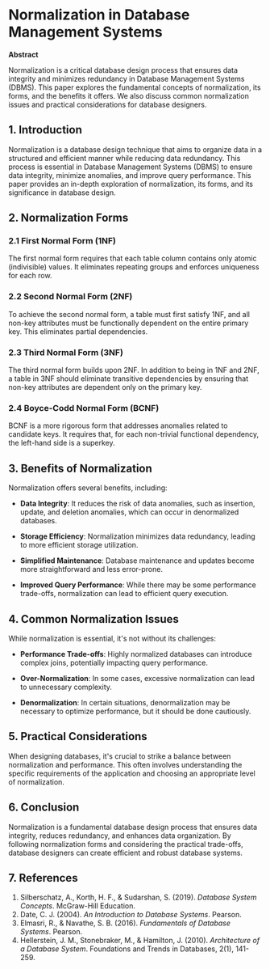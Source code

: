 # Normalization in Database Management Systems

**Abstract**

Normalization is a critical database design process that ensures data integrity and minimizes redundancy in Database Management Systems (DBMS). This paper explores the fundamental concepts of normalization, its forms, and the benefits it offers. We also discuss common normalization issues and practical considerations for database designers.

## 1. Introduction

Normalization is a database design technique that aims to organize data in a structured and efficient manner while reducing data redundancy. This process is essential in Database Management Systems (DBMS) to ensure data integrity, minimize anomalies, and improve query performance. This paper provides an in-depth exploration of normalization, its forms, and its significance in database design.

## 2. Normalization Forms

### 2.1 First Normal Form (1NF)

The first normal form requires that each table column contains only atomic (indivisible) values. It eliminates repeating groups and enforces uniqueness for each row.

### 2.2 Second Normal Form (2NF)

To achieve the second normal form, a table must first satisfy 1NF, and all non-key attributes must be functionally dependent on the entire primary key. This eliminates partial dependencies.

### 2.3 Third Normal Form (3NF)

The third normal form builds upon 2NF. In addition to being in 1NF and 2NF, a table in 3NF should eliminate transitive dependencies by ensuring that non-key attributes are dependent only on the primary key.

### 2.4 Boyce-Codd Normal Form (BCNF)

BCNF is a more rigorous form that addresses anomalies related to candidate keys. It requires that, for each non-trivial functional dependency, the left-hand side is a superkey.

## 3. Benefits of Normalization

Normalization offers several benefits, including:

- **Data Integrity**: It reduces the risk of data anomalies, such as insertion, update, and deletion anomalies, which can occur in denormalized databases.

- **Storage Efficiency**: Normalization minimizes data redundancy, leading to more efficient storage utilization.

- **Simplified Maintenance**: Database maintenance and updates become more straightforward and less error-prone.

- **Improved Query Performance**: While there may be some performance trade-offs, normalization can lead to efficient query execution.

## 4. Common Normalization Issues

While normalization is essential, it's not without its challenges:

- **Performance Trade-offs**: Highly normalized databases can introduce complex joins, potentially impacting query performance.

- **Over-Normalization**: In some cases, excessive normalization can lead to unnecessary complexity.

- **Denormalization**: In certain situations, denormalization may be necessary to optimize performance, but it should be done cautiously.

## 5. Practical Considerations

When designing databases, it's crucial to strike a balance between normalization and performance. This often involves understanding the specific requirements of the application and choosing an appropriate level of normalization.

## 6. Conclusion

Normalization is a fundamental database design process that ensures data integrity, reduces redundancy, and enhances data organization. By following normalization forms and considering the practical trade-offs, database designers can create efficient and robust database systems.

## 7. References

1. Silberschatz, A., Korth, H. F., & Sudarshan, S. (2019). *Database System Concepts*. McGraw-Hill Education.
2. Date, C. J. (2004). *An Introduction to Database Systems*. Pearson.
3. Elmasri, R., & Navathe, S. B. (2016). *Fundamentals of Database Systems*. Pearson.
4. Hellerstein, J. M., Stonebraker, M., & Hamilton, J. (2010). *Architecture of a Database System*. Foundations and Trends in Databases, 2(1), 141-259.
